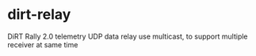 # dirt-relay
DiRT Rally 2.0 telemetry UDP data relay use multicast, to support multiple receiver at same time
